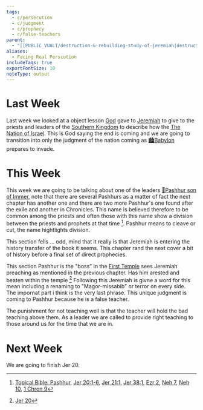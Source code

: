 ```yaml
---
tags:
  - c/persecution
  - c/judgment
  - c/prophecy
  - c/false-teachers
parent:
  - "[[PUBLIC_VUALT/destruction-&-rebuilding-study-of-jeremiah|destruction-&-rebuilding-study-of-jeremiah]]"
aliases:
  - Facing Real Perscution
includeTags: true
exportFontSize: 10
noteType: output
---
```

# Last Week
Last week we looked at a object lesson [God](God.md) gave to [Jeremiah](p-jeremiah.md) to give to the priests and leaders of the [Southern Kingdom](Southern%20Kingdom.md) to describe how the [The Nation of Israel](p-nation-of-israel.md). This is God saying the end is coming and we are going to transition into only the judgment of the nation coming as [🏙️Babylon](%F0%9F%8F%99%EF%B8%8FBabylon.md) prepares to invade.

# This Week
This week we are going to be talking about one of the leaders [🧑Pashhur son of Immer](%F0%9F%A7%91Pashhur%20son%20of%20Immer.md), note that there are several Pashhurs as a matter of fact the next chapter has another one and there are two more Pashhur's one found after the exile and another in Chronicles. This name is believed therefore to be common among the priests and often those with this name show a division between the priests and prophets at that time [^1]. Pashhur means to cleave or cut, the name hightlights division.

This section fells ... odd, mind that it really is that Jeremiah is entering the history transfer of the book it seems. This chapter rand the next cover a bit of history before a final set of direct prophecies.

This section Pashhur is the "boss" in the [First Temple](First%20Temple.md) sees Jeremiah preaching as mentioned in the previous chapter. Has him arested and beaten within the temple [^3] Following this Jeremiah is givne a word for this mean including a renaming to "Magor-missabib" or terror on every side. The impornat part i think is the very last phrase. This unique judgment is coming to Pashhur because he is a false teacher.

The punishment for not teaching well is that the teacher will hold the bad teaching above them. As a leader we are called to provide right teaching to those around us for the time that we are in.

# Next Week
We are going to finish Jer 20.

[^1]: [Topical Bible: Pashhur](https://biblehub.com/topical/p/pashhur.htm), [Jer 20:1-6](Jer%2020.md), [Jer 21:1](Jer%2021.md), [Jer 38:1](Jer%2038.md), [Ezr 2](Ezr%202.md), [Neh 7](Neh%207.md), [Neh 10](Neh%2010.md), [1 Chron 9](1%20Chron%209.md)
[^3]: [Jer 20](Jer%2020.md)
